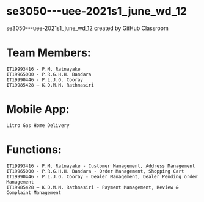 # se3050---uee-2021s1_june_wd_12
se3050---uee-2021s1_june_wd_12 created by GitHub Classroom


# Team Members:
 	IT19993416 - P.M. Ratnayake
  	IT19965000 - P.R.G.H.H. Bandara
  	IT19990446 - P.L.J.O. Cooray
  	IT19985428 – K.D.M.M. Rathnasiri
  
  
# Mobile App:
	Litro Gas Home Delivery

# Functions:
    IT19993416 - P.M. Ratnayake - Customer Management, Address Management
    IT19965000 - P.R.G.H.H. Bandara - Order Management, Shopping Cart
    IT19990446 - P.L.J.O. Cooray - Dealer Management, Dealer Pending order Management
    IT19985428 – K.D.M.M. Rathnasiri - Payment Management, Review & Complaint Management
 
